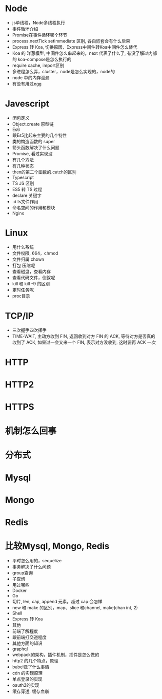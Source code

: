 # Node

- js单线程，Node多线程执行
- 事件循环介绍
- Promise在事件循环哪个环节
- process.nextTick setImmediate 区别, 各自嵌套会有什么后果
- Express 转 Koa, 切换原因，Express中间件转Koa中间件怎么替代
- Koa 的 洋葱模型, 中间件怎么串起来的，next 代表了什么了, 有没了解过内部的 koa-compose是怎么执行的
- require cache, import区别
- 多进程怎么弄，cluster，node是怎么实现的，node的
- node 中的内存泄漏
- 有没有用过egg

# Javescript

- 闭包定义
- Object.create 原型链
- Es6
- 跟Es5比起来主要的几个特性
- 类的构造函数的 super
- 箭头函数解决了什么问题
- Promise, 看过实现没
- 有几个方法
- 有几种状态
- then的第二个函数的.catch的区别
- Typescript
- TS JS 区别
- ES5 转 TS 过程
- declare 关键字
- .d.ts文件作用
- 命名空间的作用和模块
- Nginx
# Linux

- 用什么系统
- 文件权限, 664，chmod
- 文件归属 chown
- 打包 压缩呢
- 查看磁盘，查看内存
- 查看代码文件，倒叙呢
- kill 和 kill -9 的区别
- 定时任务呢
- proc目录

# TCP/IP
- 三次握手四次挥手
- TIME-WAIT, 主动方收到 FIN, 返回收到对方 FIN 的 ACK, 等待对方是否真的收到了 ACK, 如果过一会又来一个 FIN, 表示对方没收到, 这时要再 ACK 一次
# HTTP
# HTTP2
# HTTPS
# 机制怎么回事
# 分布式
# Mysql
# Mongo
# Redis

# 比较Mysql, Mongo, Redis

- 平时怎么用的，sequelize
- 事务解决了什么问题
- group查询
- 子查询
- 用过哪些
- Docker
- Go
- 切片, len, cap, append 元素，超过 cap 会怎样
- new 和 make 的区别，map、slice 和channel, make(chan int, 2)
- Shell
- Express 转 Koa
- 其他
- 前端了解程度
- 跟前端打交道程度
- 其他方面的知识
- graphql
- webpack的架构，插件机制，插件是怎么做的
- http2 的几个特点，原理
- babel做了什么事情
- cdn 的实现原理
- 单点登录的实现
- oauth2的实现
- 缓存穿透, 缓存血崩
